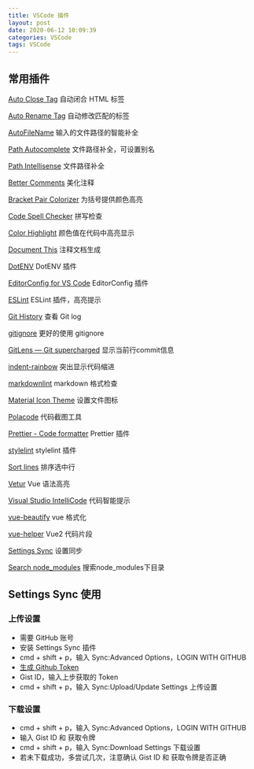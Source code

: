 ```yaml
---
title: VSCode 插件
layout: post
date: 2020-06-12 10:09:39
categories: VSCode
tags: VSCode
---
```


## 常用插件

[Auto Close Tag](https://marketplace.visualstudio.com/items?itemName=formulahendry.auto-close-tag) 自动闭合 HTML 标签

[Auto Rename Tag](https://marketplace.visualstudio.com/items?itemName=formulahendry.auto-rename-tag) 自动修改匹配的标签

[AutoFileName](https://marketplace.visualstudio.com/items?itemName=JerryHong.autofilename) 输入的文件路径的智能补全

[Path Autocomplete](https://marketplace.visualstudio.com/items?itemName=ionutvmi.path-autocomplete) 文件路径补全，可设置别名

[Path Intellisense](https://marketplace.visualstudio.com/items?itemName=christian-kohler.path-intellisense) 文件路径补全

[Better Comments](https://marketplace.visualstudio.com/items?itemName=aaron-bond.better-comments) 美化注释

[Bracket Pair Colorizer](https://marketplace.visualstudio.com/items?itemName=CoenraadS.bracket-pair-colorizer) 为括号提供颜色高亮

[Code Spell Checker](https://marketplace.visualstudio.com/items?itemName=streetsidesoftware.code-spell-checker) 拼写检查

[Color Highlight](https://marketplace.visualstudio.com/items?itemName=naumovs.color-highlight) 颜色值在代码中高亮显示

[Document This](https://marketplace.visualstudio.com/items?itemName=joelday.docthis) 注释文档生成

[DotENV](https://marketplace.visualstudio.com/items?itemName=mikestead.dotenv) DotENV 插件

[EditorConfig for VS Code](https://marketplace.visualstudio.com/items?itemName=EditorConfig.EditorConfig) EditorConfig 插件

[ESLint](https://marketplace.visualstudio.com/items?itemName=dbaeumer.vscode-eslint) ESLint 插件，高亮提示

[Git History](https://marketplace.visualstudio.com/items?itemName=donjayamanne.githistory) 查看 Git log

[gitignore](https://marketplace.visualstudio.com/items?itemName=codezombiech.gitignore) 更好的使用 gitignore

[GitLens — Git supercharged](https://marketplace.visualstudio.com/items?itemName=eamodio.gitlens) 显示当前行commit信息

[indent-rainbow](https://marketplace.visualstudio.com/items?itemName=oderwat.indent-rainbow) 突出显示代码缩进

[markdownlint](https://marketplace.visualstudio.com/items?itemName=DavidAnson.vscode-markdownlint) markdown 格式检查

[Material Icon Theme](https://marketplace.visualstudio.com/items?itemName=PKief.material-icon-theme) 设置文件图标

[Polacode](https://marketplace.visualstudio.com/items?itemName=pnp.polacode) 代码截图工具

[Prettier - Code formatter](https://marketplace.visualstudio.com/items?itemName=esbenp.prettier-vscode) Prettier 插件

[stylelint](https://marketplace.visualstudio.com/items?itemName=stylelint.vscode-stylelint) stylelint 插件

[Sort lines](https://marketplace.visualstudio.com/items?itemName=Tyriar.sort-lines) 排序选中行

[Vetur](https://marketplace.visualstudio.com/items?itemName=octref.vetur) Vue 语法高亮

[Visual Studio IntelliCode](https://marketplace.visualstudio.com/items?itemName=VisualStudioExptTeam.vscodeintellicode) 代码智能提示

[vue-beautify](https://marketplace.visualstudio.com/items?itemName=peakchen90.vue-beautify) vue 格式化

[vue-helper](https://marketplace.visualstudio.com/items?itemName=shenjiaolong.vue-helper) Vue2 代码片段

[Settings Sync](https://marketplace.visualstudio.com/items?itemName=Shan.code-settings-sync) 设置同步

[Search node_modules](https://marketplace.visualstudio.com/items?itemName=jasonnutter.search-node-modules) 搜索node_modules下目录

## Settings Sync 使用

### 上传设置

- 需要 GitHub 账号
- 安装 Settings Sync 插件
- cmd + shift + p，输入 Sync:Advanced Options，LOGIN WITH GITHUB
- [生成 Github Token](https://github.com/settings/tokens)
- Gist ID，输入上步获取的 Token
- cmd + shift + p，输入 Sync:Upload/Update Settings 上传设置

### 下载设置

- cmd + shift + p，输入 Sync:Advanced Options，LOGIN WITH GITHUB
- 输入 Gist ID 和 获取令牌
- cmd + shift + p，输入 Sync:Download Settings 下载设置
- 若未下载成功，多尝试几次，注意确认 Gist ID 和 获取令牌是否正确